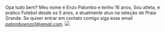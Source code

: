 Opa tudo bem? Meu nome é Enzo Palombo e tenho 16 anos, Sou atleta, e pratico Futebol desde os 5 anos, e atualmente atuo na seleção de Praia Grande.
Se quiser entrar em contato comigo siga esse email *palomboenzo1@gmail.com*.
![](https://tenor.com/pt-BR/view/palmeiras-calaboca-gif-20572485)
